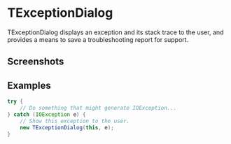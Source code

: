 TExceptionDialog
================

TExceptionDialog displays an exception and its stack trace to the user, and provides a means to save a troubleshooting report for support.

Screenshots
-----------

Examples
--------

```Java
try {
    // Do something that might generate IOException...
} catch (IOException e) {
    // Show this exception to the user.
    new TExceptionDialog(this, e);
}
```


